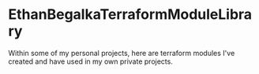 # EthanBegalkaTerraformModuleLibrary

Within some of my personal projects, here are terraform modules I've created and have used in my own private projects.
